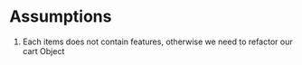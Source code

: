 # Assumptions
1.	Each items does not contain features, otherwise we need to refactor our cart Object
